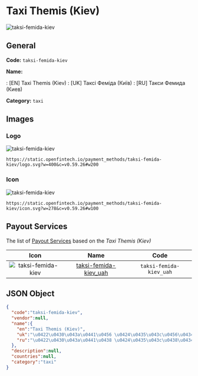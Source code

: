 
# Taxi Themis (Kiev) 
![taksi-femida-kiev](https://static.openfintech.io/payment_methods/taksi-femida-kiev/logo.svg?w=400&c=v0.59.26#w200)  

## General 
**Code:** `taksi-femida-kiev` 
 
**Name:** 
 
:	[EN] Taxi Themis (Kiev) 
:	[UK] Таксі Феміда (Київ) 
:	[RU] Такси Фемида (Киев) 
 
**Category:** `taxi` 
 

## Images 

### Logo 
![taksi-femida-kiev](https://static.openfintech.io/payment_methods/taksi-femida-kiev/logo.svg?w=400&c=v0.59.26#w200)  

```
https://static.openfintech.io/payment_methods/taksi-femida-kiev/logo.svg?w=400&c=v0.59.26#w200
```  

### Icon 
![taksi-femida-kiev](https://static.openfintech.io/payment_methods/taksi-femida-kiev/icon.svg?w=278&c=v0.59.26#w100)  

```
https://static.openfintech.io/payment_methods/taksi-femida-kiev/icon.svg?w=278&c=v0.59.26#w100
```  

## Payout Services 
 
The list of [Payout Services](/payout-services/) based on the _Taxi Themis (Kiev)_ 

|Icon|Name|Code| 
|:---:|:---:|:---:| 
|![taksi-femida-kiev](https://static.openfintech.io/payout_methods/taksi-femida-kiev/icon.svg?w=278&c=v0.59.26#w40) |[taksi-femida-kiev_uah](/payout-services/taksi-femida-kiev_uah/)|`taksi-femida-kiev_uah`| 
 

## JSON Object 

```json
{
  "code":"taksi-femida-kiev",
  "vendor":null,
  "name":{
    "en":"Taxi Themis (Kiev)",
    "uk":"\u0422\u0430\u043a\u0441\u0456 \u0424\u0435\u043c\u0456\u0434\u0430 (\u041a\u0438\u0457\u0432)",
    "ru":"\u0422\u0430\u043a\u0441\u0438 \u0424\u0435\u043c\u0438\u0434\u0430 (\u041a\u0438\u0435\u0432)"
  },
  "description":null,
  "countries":null,
  "category":"taxi"
}
```  
